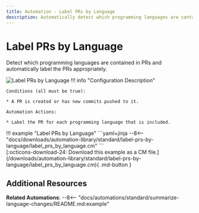```yaml
---
title: Automation - Label PRs by Language
description: Automatically detect which programming languages are contained in PRs and automatically label the PRs appropriately.
---
```

# Label PRs by Language

<!-- --8<-- [start:example]-->

Detect which programming languages are contained in PRs and automatically label the PRs appropriately.

![Label PRs by Language](/automations/standard/label-prs-by-language/label-prs-by-language.png)
!!! info "Configuration Description"

    Conditions (all must be true):
    
    * A PR is created or has new commits pushed to it.
    
    Automation Actions:
    
    * Label the PR for each programming language that is included.

<div class="automationExample" markdown="1">
!!! example "Label PRs by Language"
    ```yaml+jinja
    --8<-- "docs/downloads/automation-library/standard/label-prs-by-language/label_prs_by_language.cm"
    ```
    <div class="result" markdown>
      <span>
      [:octicons-download-24: Download this example as a CM file.](/downloads/automation-library/standard/label-prs-by-language/label_prs_by_language.cm){ .md-button }
      </span>
    </div>

## Additional Resources

**Related Automations**:
--8<-- "docs/automations/standard/summarize-language-changes/README.md:example"
<!-- --8<-- [end:example]-->